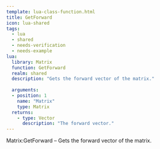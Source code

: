 ```yaml
---
template: lua-class-function.html
title: GetForward
icon: lua-shared
tags:
  - lua
  - shared
  - needs-verification
  - needs-example
lua:
  library: Matrix
  function: GetForward
  realm: shared
  description: "Gets the forward vector of the matrix."
  
  arguments:
  - position: 1
    name: "Matrix"
    type: Matrix
  returns:
    - type: Vector
      description: "The forward vector."
---
```


<div class="lua__search__keywords">
Matrix:GetForward &#x2013; Gets the forward vector of the matrix.
</div>
